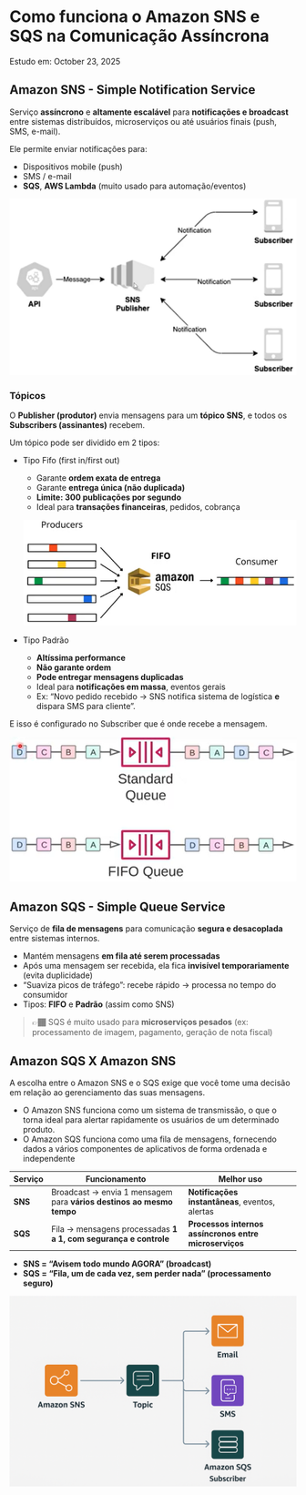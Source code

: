 # Como funciona o Amazon SNS e SQS na Comunicação Assíncrona

Estudo em: October 23, 2025

## Amazon SNS - Simple Notification Service

Serviço **assíncrono** e **altamente escalável** para **notificações e broadcast** entre sistemas distribuídos, microserviços ou até usuários finais (push, SMS, e-mail).

Ele permite enviar notificações para:

- Dispositivos mobile (push)
- SMS / e-mail
- **SQS**, **AWS Lambda** (muito usado para automação/eventos)

![image.png](image.png)

### Tópicos

O **Publisher (produtor)** envia mensagens para um **tópico SNS**, e todos os **Subscribers (assinantes)** recebem.

Um tópico pode ser dividido em 2 tipos:

- Tipo Fifo (first in/first out)
    - Garante **ordem exata de entrega**
    - Garante **entrega única (não duplicada)**
    - **Limite: 300 publicações por segundo**
    - Ideal para **transações financeiras**, pedidos, cobrança
    
    ![image.png](image%201.png)
    
- Tipo Padrão
    - **Altíssima performance**
    - **Não garante ordem**
    - **Pode entregar mensagens duplicadas**
    - Ideal para **notificações em massa**, eventos gerais
    - Ex: “Novo pedido recebido → SNS notifica sistema de logística **e** dispara SMS para cliente”.

E isso é configurado no Subscriber que é onde recebe a mensagem.

![image.png](image%202.png)

## Amazon SQS - Simple Queue Service

Serviço de **fila de mensagens** para comunicação **segura e desacoplada** entre sistemas internos.

- Mantém mensagens **em fila até serem processadas**
- Após uma mensagem ser recebida, ela fica **invisível temporariamente** (evita duplicidade)
- “Suaviza picos de tráfego”: recebe rápido → processa no tempo do consumidor
- Tipos: **FIFO** e **Padrão** (assim como SNS)

> 👉🏾 SQS é muito usado para **microserviços pesados** (ex: processamento de imagem, pagamento, geração de nota fiscal)

## Amazon SQS X Amazon SNS

A escolha entre o Amazon SNS e o SQS exige que você tome uma decisão em relação ao gerenciamento das suas mensagens.

- O Amazon SNS funciona como um sistema de transmissão, o que o torna ideal para alertar rapidamente os usuários de um determinado produto.
- O Amazon SQS funciona como uma fila de mensagens, fornecendo dados a vários componentes de aplicativos de forma ordenada e independente

| Serviço | Funcionamento | Melhor uso |
| --- | --- | --- |
| **SNS** | Broadcast → envia 1 mensagem para **vários destinos ao mesmo tempo** | **Notificações instantâneas**, eventos, alertas |
| **SQS** | Fila → mensagens processadas **1 a 1, com segurança e controle** | **Processos internos assíncronos entre microserviços** |
- **SNS = “Avisem todo mundo AGORA” (broadcast)**
- **SQS = “Fila, um de cada vez, sem perder nada” (processamento seguro)**

![d23bd161-b56f-4eab-ab48-c43a50935050.png](d23bd161-b56f-4eab-ab48-c43a50935050.png)